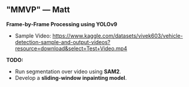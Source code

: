 ## "MMVP" — Matt

**Frame-by-Frame Processing using YOLOv9**
- Sample Video: https://www.kaggle.com/datasets/vivek603/vehicle-detection-sample-and-output-videos?resource=download&select=Test+Video.mp4

**TODO:**
- Run segmentation over video using **SAM2**.
- Develop a **sliding-window inpainting model**.
